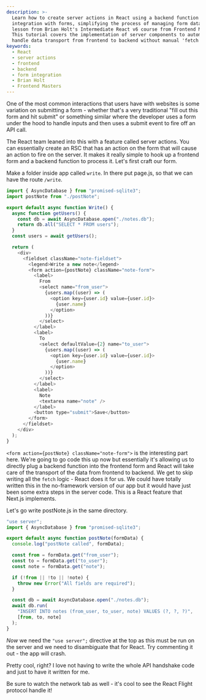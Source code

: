 ```yaml
---
description: >-
  Learn how to create server actions in React using a backend function
  integration with forms, simplifying the process of managing form data in this
  lesson from Brian Holt's Intermediate React v6 course from Frontend Masters.
  This tutorial covers the implementation of server components to automatically
  handle data transport from frontend to backend without manual 'fetch' coding.
keywords:
  - React
  - server actions
  - frontend
  - backend
  - form integration
  - Brian Holt
  - Frontend Masters
---
```

One of the most common interactions that users have with websites is some variation on submitting a form - whether that's a very traditional "fill out this form and hit submit" or something similar where the developer uses a form under the hood to handle inputs and then uses a submit event to fire off an API call.

The React team leaned into this with a feature called server actions. You can essentially create an RSC that has an action on the form that will cause an action to fire on the server. It makes it really simple to hook up a frontend form and a backend function to process it. Let's first craft our form.

Make a folder inside app called `write`. In there put page.js, so that we can have the route `/write`.

```javascript
import { AsyncDatabase } from "promised-sqlite3";
import postNote from "./postNote";

export default async function Write() {
  async function getUsers() {
    const db = await AsyncDatabase.open("./notes.db");
    return db.all("SELECT * FROM users");
  }
  const users = await getUsers();

  return (
    <div>
      <fieldset className="note-fieldset">
        <legend>Write a new note</legend>
        <form action={postNote} className="note-form">
          <label>
            From
            <select name="from_user">
              {users.map((user) => (
                <option key={user.id} value={user.id}>
                  {user.name}
                </option>
              ))}
            </select>
          </label>
          <label>
            To
            <select defaultValue={2} name="to_user">
              {users.map((user) => (
                <option key={user.id} value={user.id}>
                  {user.name}
                </option>
              ))}
            </select>
          </label>
          <label>
            Note
            <textarea name="note" />
          </label>
          <button type="submit">Save</button>
        </form>
      </fieldset>
    </div>
  );
}
```

`<form action={postNote} className="note-form">` is the interesting part here. We're going to go code this up now but essentially it's allowing us to directly plug a backend function into the frontend form and React will take care of the transport of the data from frontend to backend. We get to skip writing all the `fetch` logic - React does it for us. We could have totally written this in the no-framework version of our app but it would have just been some extra steps in the server code. This is a React feature that Next.js implements.

Let's go write postNote.js in the same directory.

```javascript
"use server";
import { AsyncDatabase } from "promised-sqlite3";

export default async function postNote(formData) {
  console.log("postNote called", formData);

  const from = formData.get("from_user");
  const to = formData.get("to_user");
  const note = formData.get("note");

  if (!from || !to || !note) {
    throw new Error("All fields are required");
  }

  const db = await AsyncDatabase.open("./notes.db");
  await db.run(
    "INSERT INTO notes (from_user, to_user, note) VALUES (?, ?, ?)",
    [from, to, note]
  );
}
```

_Now_ we need the `"use server";` directive at the top as this must be run on the server and we need to disambiguate that for React. Try commenting it out - the app will crash.

Pretty cool, right? I love not having to write the whole API handshake code and just to have it written for me.

Be sure to watch the network tab as well - it's cool to see the React Flight protocol handle it!
